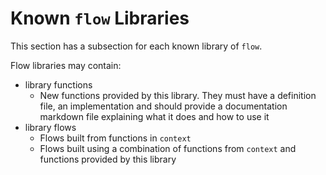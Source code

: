 Known `flow` Libraries
=

This section has a subsection for each known library of `flow`.

Flow libraries may contain:
* library functions
    * New functions provided by this library. They must have a definition file, an implementation
    and should provide a documentation markdown file explaining what it does and how
    to use it
* library flows
    * Flows built from functions in `context`
    * Flows built using a combination of functions from `context` and functions provided by this library 